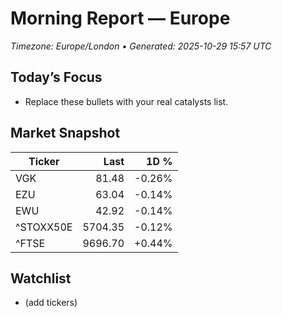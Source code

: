 # Morning Report — Europe
_Timezone: Europe/London • Generated: 2025-10-29 15:57 UTC_

## Today’s Focus
- Replace these bullets with your real catalysts list.

## Market Snapshot
| Ticker | Last | 1D % |
|---|---:|---:|
| VGK | 81.48 | -0.26% |
| EZU | 63.04 | -0.14% |
| EWU | 42.92 | -0.14% |
| ^STOXX50E | 5704.35 | -0.12% |
| ^FTSE | 9696.70 | +0.44% |

## Watchlist
- (add tickers)
